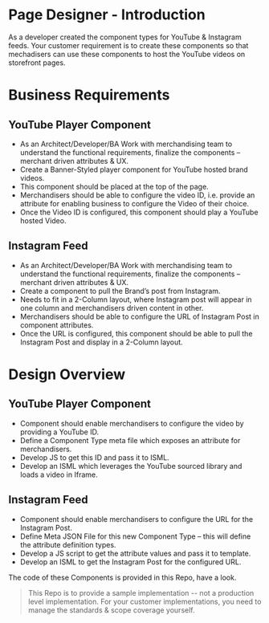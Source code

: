 # Page Designer - Introduction
As a developer created the component types for YouTube & Instagram feeds. Your customer requirement is to create these components so that mechadisers can use these components to host the YouTube videos on storefront pages.

# Business Requirements

## YouTube Player Component

- As an Architect/Developer/BA Work with merchandising team to understand the functional requirements, finalize the components – merchant driven attributes & UX.
- Create a Banner-Styled player component for YouTube hosted brand videos.
- This component should be placed at the top of the page.
- Merchandisers should be able to configure the video ID, i.e. provide an attribute for enabling business to configure the Video of their choice.
- Once the Video ID is configured, this component should play a YouTube hosted Video.

## Instagram Feed

- As an Architect/Developer/BA Work with merchandising team to understand the functional requirements, finalize the components – merchant driven attributes & UX.
- Create a component to pull the Brand’s post from Instagram.
- Needs to fit in a 2-Column layout, where Instagram post will appear in one column and merchandisers driven content in other.
- Merchandisers should be able to configure the URL of Instagram Post in component attributes.
- Once the URL is configured, this component should be able to pull the Instagram Post and display in a 2-Column layout.

# Design Overview

## YouTube Player Component

- Component should enable merchandisers to configure the video by providing a YouTube ID.
- Define a Component Type meta file which exposes an attribute for merchandisers.
- Develop JS to get this ID and pass it to ISML.
- Develop an ISML which leverages the YouTube sourced library and loads a video in Iframe.

## Instagram Feed

- Component should enable merchandisers to configure the URL for the Instagram Post.
- Define Meta JSON File for this new Component Type – this will define the attribute definition types.
- Develop a JS script to get the attribute values and pass it to template.
- Develop an ISML to get the Instagram Post for the configured URL.

The code of these Components is provided in this Repo, have a look.

> This Repo is to provide a sample implementation -- not a production level implementation. For your customer implementations, you need to manage the standards & scope coverage yourself.
